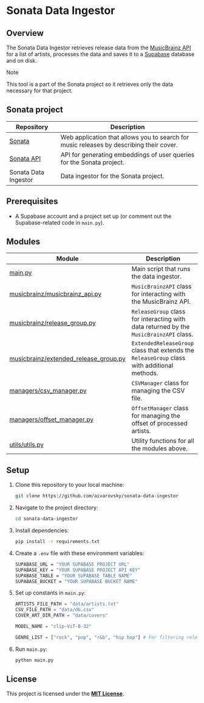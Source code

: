 # Sonata Data Ingestor

## Overview

The Sonata Data Ingestor retrieves release data from the [MusicBrainz API](https://musicbrainz.org/doc/MusicBrainz_API) for a list of artists, processes the data and saves it to a [Supabase](https://supabase.com) database and on disk.

> [!NOTE]
> This tool is a part of the Sonata project so it retrieves only the data necessary for that project.

## Sonata project

| Repository | Description |
|---|---|
| [Sonata](https://github.com/aivarovsky/sonata-app) | Web application that allows you to search for music releases by describing their cover. |
| [Sonata API](https://github.com/aivarovsky/sonata-api) | API for generating embeddings of user queries for the Sonata project. |
| Sonata Data Ingestor | Data ingestor for the Sonata project. |

## Prerequisites

- A Supabase account and a project set up (or comment out the Supabase-related code in `main.py`).

## Modules

| Module | Description |
|---|---|
| [main.py](https://github.com/aivarovsky/sonata-data-ingestor/blob/main/main.py) | Main script that runs the data ingestor. |
| [musicbrainz/musicbrainz_api.py](https://github.com/aivarovsky/sonata-data-ingestor/blob/main/musicbrainz/musicbrainz_api.py) | `MusicBrainzAPI` class for interacting with the MusicBrainz API. |
| [musicbrainz/release_group.py](https://github.com/aivarovsky/sonata-data-ingestor/blob/main/musicbrainz/release_group.py) | `ReleaseGroup` class for interacting with data returned by the `MusicBrainzAPI` class. |
| [musicbrainz/extended_release_group.py](https://github.com/aivarovsky/sonata-data-ingestor/blob/main/musicbrainz/extended_release_group.py) | `ExtendedReleaseGroup` class that extends the `ReleaseGroup` class with additional methods. |
| [managers/csv_manager.py](https://github.com/aivarovsky/sonata-data-ingestor/blob/main/managers/csv_manager.py) | `CSVManager` class for managing the CSV file. |
| [managers/offset_manager.py](https://github.com/aivarovsky/sonata-data-ingestor/blob/main/managers/offset_manager.py) | `OffsetManager` class for managing the offset of processed artists. |
| [utils/utils.py](https://github.com/aivarovsky/sonata-data-ingestor/blob/main/utils/utils.py) | Utility functions for all the modules above. |

## Setup

1. Clone this repository to your local machine:

    ```bash
    git clone https://github.com/aivarovsky/sonata-data-ingestor
    ```

2. Navigate to the project directory:

    ```bash
    cd sonata-data-ingestor
    ```

3. Install dependencies:

    ```bash
    pip install -r requirements.txt
    ```

4. Create a `.env` file with these environment variables:

    ```bash
    SUPABASE_URL = "YOUR SUPABASE PROJECT URL"
    SUPABASE_KEY = "YOUR SUPABASE PROJECT API KEY"
    SUPABASE_TABLE = "YOUR SUPABASE TABLE NAME"
    SUPABASE_BUCKET = "YOUR SUPABASE BUCKET NAME"
    ```

5. Set up constants in `main.py`:

    ```python
    ARTISTS_FILE_PATH = "data/artists.txt"
    CSV_FILE_PATH = "data/db.csv"
    COVER_ART_DIR_PATH = "data/covers"

    MODEL_NAME = "clip-ViT-B-32"

    GENRE_LIST = ["rock", "pop", "r&b", "hip hop"] # For filtering release group genres
    ```

6. Run `main.py`:

    ```bash
    python main.py
    ```

## License

This project is licensed under the [**MIT License**](https://github.com/aivarovsky/sonata-data-ingestor/blob/main/LICENSE).
